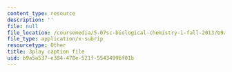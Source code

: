 ```yaml
---
content_type: resource
description: ''
file: null
file_location: /coursemedia/5-07sc-biological-chemistry-i-fall-2013/b9a5a537e384478e521f55434996f01b_bmnKAp3EZ5o.srt
file_type: application/x-subrip
resourcetype: Other
title: 3play caption file
uid: b9a5a537-e384-478e-521f-55434996f01b
---
```


